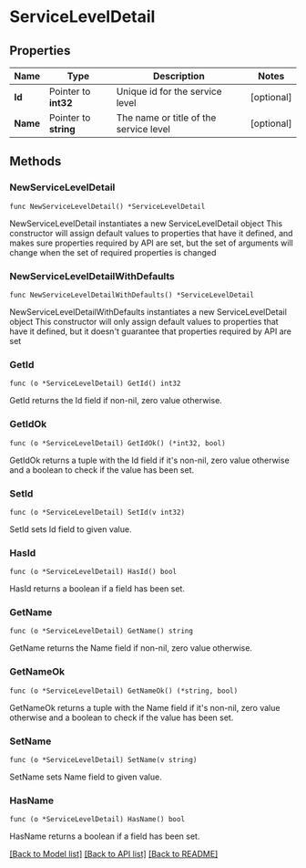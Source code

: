 # ServiceLevelDetail

## Properties

Name | Type | Description | Notes
------------ | ------------- | ------------- | -------------
**Id** | Pointer to **int32** | Unique id for the service level | [optional] 
**Name** | Pointer to **string** | The name or title of the service level | [optional] 

## Methods

### NewServiceLevelDetail

`func NewServiceLevelDetail() *ServiceLevelDetail`

NewServiceLevelDetail instantiates a new ServiceLevelDetail object
This constructor will assign default values to properties that have it defined,
and makes sure properties required by API are set, but the set of arguments
will change when the set of required properties is changed

### NewServiceLevelDetailWithDefaults

`func NewServiceLevelDetailWithDefaults() *ServiceLevelDetail`

NewServiceLevelDetailWithDefaults instantiates a new ServiceLevelDetail object
This constructor will only assign default values to properties that have it defined,
but it doesn't guarantee that properties required by API are set

### GetId

`func (o *ServiceLevelDetail) GetId() int32`

GetId returns the Id field if non-nil, zero value otherwise.

### GetIdOk

`func (o *ServiceLevelDetail) GetIdOk() (*int32, bool)`

GetIdOk returns a tuple with the Id field if it's non-nil, zero value otherwise
and a boolean to check if the value has been set.

### SetId

`func (o *ServiceLevelDetail) SetId(v int32)`

SetId sets Id field to given value.

### HasId

`func (o *ServiceLevelDetail) HasId() bool`

HasId returns a boolean if a field has been set.

### GetName

`func (o *ServiceLevelDetail) GetName() string`

GetName returns the Name field if non-nil, zero value otherwise.

### GetNameOk

`func (o *ServiceLevelDetail) GetNameOk() (*string, bool)`

GetNameOk returns a tuple with the Name field if it's non-nil, zero value otherwise
and a boolean to check if the value has been set.

### SetName

`func (o *ServiceLevelDetail) SetName(v string)`

SetName sets Name field to given value.

### HasName

`func (o *ServiceLevelDetail) HasName() bool`

HasName returns a boolean if a field has been set.


[[Back to Model list]](../README.md#documentation-for-models) [[Back to API list]](../README.md#documentation-for-api-endpoints) [[Back to README]](../README.md)


